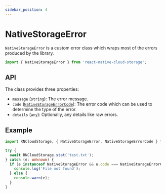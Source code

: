 ```yaml
---
sidebar_position: 4
---
```


# NativeStorageError

`NativeStorageError` is a custom error class which wraps most of the errors produced by the library.

```ts
import { NativeStorageError } from 'react-native-cloud-storage';
```

## API

The class provides three properties:

- `message` (`string`): The error message.
- `code` ([`NativeStorageErrorCode`](./NativeStorageErrorCode)): The error code which can be used to determine the type of the error.
- `details` (`any`): Optionally, any details like raw errors.

## Example

```ts
import RNCloudStorage, { NativeStorageError, NativeStorageErrorCode } from 'react-native-cloud-storage';

try {
  await RNCloudStorage.stat('test.txt');
} catch (e: unknown) {
  if (e instanceof NativeStorageError && e.code === NativeStorageErrorCode.NOT_FOUND) {
    console.log('File not found');
  } else {
    console.warn(e);
  }
}
```
